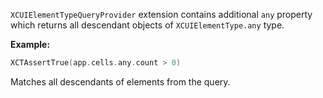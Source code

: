 `XCUIElementTypeQueryProvider` extension contains additional `any` property
which returns all descendant objects of `XCUIElementType.any` type.

**Example:**

```swift
XCTAssertTrue(app.cells.any.count > 0)
```

Matches all descendants of elements from the query.

